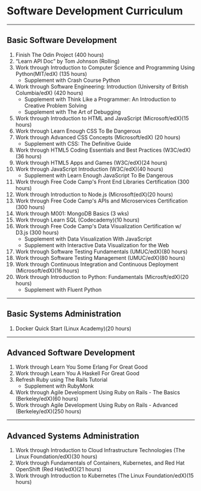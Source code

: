 Software Development Curriculum
================================
-----------------------
Basic Software Development
-----------------------

1.	Finish The Odin Project (400 hours)
2.  “Learn API Doc” by Tom Johnson (Rolling)
3.	Work through Introduction to Computer Science and Programming Using Python(MIT/edX) (135 hours)
    * Supplement with Crash Course Python
4.	Work through Software Engineering: Introduction (University of British Columbia/edX) (420 hours)
    * Supplement with Think Like a Programmer: An Introduction to Creative Problem Solving
    * Supplement with The Art of Debugging
5.	Work through Introduction to HTML and JavaScript (Microsoft/edX)(15 hours)
6.  Work through Learn Enough CSS To Be Dangerous
7.	Work through Advanced CSS Concepts (Microsoft/edX) (20 hours)
    * Supplement with CSS: The Definitive Guide
8.	Work through HTML5 Coding Essentials and Best Practices (W3C/edX)(36 hours)
9.	Work through HTML5 Apps and Games (W3C/edX)(24 hours)
10.	Work through JavaScript Introduction (W3C/edX)(40 hours)
    * Supplement with Learn Enough JavaScript To Be Dangerous
11. Work through Free Code Camp's Front End Libraries Certification (300 hours)
12. Work through Introduction to Node.js (Microsoft(edX)(20 hours)
13. Work through Free Code Camp's APIs and Microservices Certification (300 hours)
14. Work through M001: MongoDB Basics (3 wks)
15. Work through Learn SQL (Codecademy)(10 hours)
16.	Work through Free Code Camp's Data Visualization Certification w/ D3.js (300 hours)
    * Supplement with Data Visualization With JavaScript
    * Supplement with Interactive Data Visualization for the Web
17. Work through Software Testing Fundamentals (UMUC/edX)(80 hours)
18.	Work through Software Testing Management (UMUC/edX)(80 hours)
19.	Work through Continuous Integration and Continuous Deployment (Microsoft/edX)(16 hours)
20.	Work through Introduction to Python: Fundamentals (Microsft/edX)(20 hours)
    * Supplement with Fluent Python
-----------------------
Basic Systems Administration
-----------------------

1. Docker Quick Start (Linux Academy)(20 hours)
-----------------------
Advanced Software Development
-----------------------

1. Work through Learn You Some Erlang For Great Good
2. Work through Learn You A Haskell For Great Good
3. Refresh Ruby using The Rails Tutorial
    * Supplement with RubyMonk
4. Work through Agile Development Using Ruby on Rails - The Basics (Berkeley/edX)(60 hours)
5. Work through Agile Development Using Ruby on Rails - Advanced (Berkeley/edX)(250 hours)
------------------------
Advanced Systems Administration
------------------------

1. Work through Introduction to Cloud Infrastructure Technologies (The Linux Foundation/edX)(30 hours)
2. Work through Fundamentals of Containers, Kubernetes, and Red Hat OpenShift (Red Hat/edX)(21 hours)
3. Work through Introduction to Kubernetes (The Linux Foundation/edX)(15 hours)